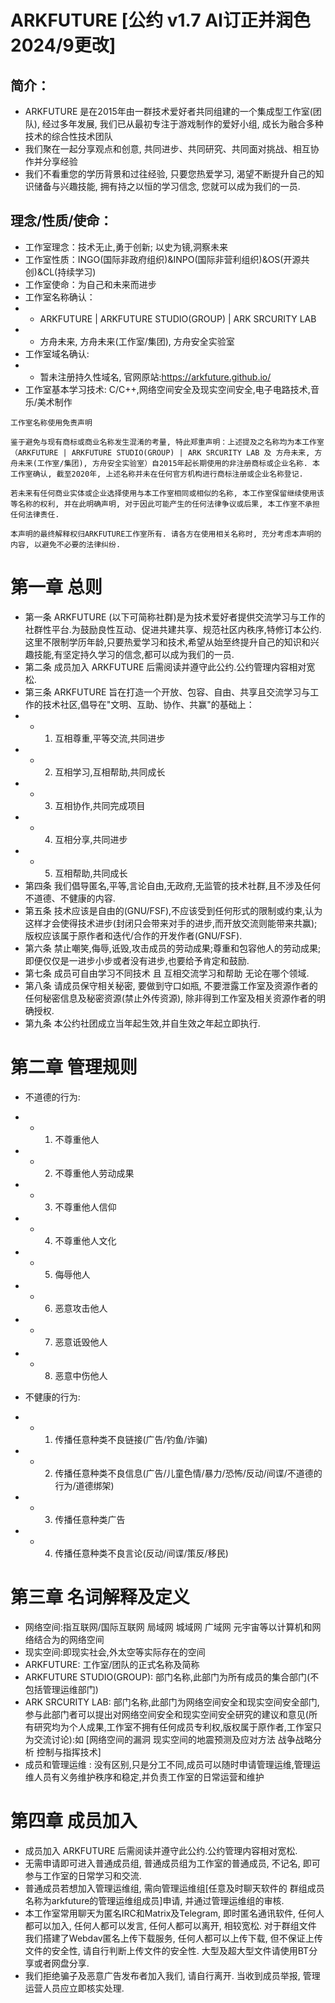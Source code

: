 # ARKFUTURE [公约 v1.7 AI订正并润色 2024/9更改] 
## 简介：
* ARKFUTURE 是在2015年由一群技术爱好者共同组建的一个集成型工作室(团队), 经过多年发展, 我们已从最初专注于游戏制作的爱好小组, 成长为融合多种技术的综合性技术团队
* 我们聚在一起分享观点和创意, 共同进步、共同研究、共同面对挑战、相互协作并分享经验
* 我们不看重您的学历背景和过往经验, 只要您热爱学习, 渴望不断提升自己的知识储备与兴趣技能, 拥有持之以恒的学习信念, 您就可以成为我们的一员. 

## 理念/性质/使命：
* 工作室理念：技术无止,勇于创新; 以史为镜,洞察未来
* 工作室性质：INGO(国际非政府组织)&INPO(国际非营利组织)&OS(开源共创)&CL(持续学习)
* 工作室使命：为自己和未来而进步
* 工作室名称确认：
* * ARKFUTURE | ARKFUTURE STUDIO(GROUP) | ARK SRCURITY LAB
* * 方舟未来, 方舟未来(工作室/集团), 方舟安全实验室
* 工作室域名确认:
* * 暂未注册持久性域名, 官网原站:https://arkfuture.github.io/
* 工作室基本学习技术: C/C++,网络空间安全及现实空间安全,电子电路技术,音乐/美术制作

``` 
工作室名称使用免责声明

鉴于避免与现有商标或商业名称发生混淆的考量, 特此郑重声明：上述提及之名称均为本工作室（ARKFUTURE | ARKFUTURE STUDIO(GROUP) | ARK SRCURITY LAB 及 方舟未来, 方舟未来(工作室/集团), 方舟安全实验室）自2015年起长期使用的非注册商标或企业名称. 本工作室确认, 截至2020年, 上述名称并未在任何官方机构进行商标注册或企业名称登记. 

若未来有任何商业实体或企业选择使用与本工作室相同或相似的名称, 本工作室保留继续使用该等名称的权利, 并在此明确声明, 对于因此可能产生的任何法律争议或后果, 本工作室不承担任何法律责任. 

本声明的最终解释权归ARKFUTURE工作室所有. 请各方在使用相关名称时, 充分考虑本声明的内容, 以避免不必要的法律纠纷. 
```

# 第一章 总则
* 第一条 ARKFUTURE (以下可简称社群)是为技术爱好者提供交流学习与工作的社群性平台.为鼓励良性互动、促进共建共享、规范社区内秩序,特修订本公约.这里不限制学历年龄,只要热爱学习和技术,希望从始至终提升自己的知识和兴趣技能,有坚定持久学习的信念,都可以成为我们的一员.
* 第二条 成员加入 ARKFUTURE 后需阅读并遵守此公约.公约管理内容相对宽松.
* 第三条 ARKFUTURE 旨在打造一个开放、包容、自由、共享且交流学习与工作的技术社区,倡导在"文明、互助、协作、共赢"的基础上：
* * 1. 互相尊重,平等交流,共同进步
* * 2. 互相学习,互相帮助,共同成长
* * 3. 互相协作,共同完成项目
* * 4. 互相分享,共同进步
* * 5. 互相帮助,共同成长
* 第四条 我们倡导匿名,平等,言论自由,无政府,无监管的技术社群,且不涉及任何不道德、不健康的内容.
* 第五条 技术应该是自由的(GNU/FSF),不应该受到任何形式的限制或约束,认为这样才会使得技术进步(封闭只会带来对手的进步,而开放交流则能带来共赢);版权应该属于原作者和迭代/合作的开发作者(GNU/FSF).
* 第六条 禁止嘲笑,侮辱,诋毁,攻击成员的劳动成果;尊重和包容他人的劳动成果;即便仅仅是一进步小步或者没有进步,也要给予肯定和鼓励.
* 第七条 成员可自由学习不同技术 且 互相交流学习和帮助 无论在哪个领域.
* 第八条 请成员保守相关秘密, 要做到守口如瓶, 不要泄露工作室及资源作者的任何秘密信息及秘密资源(禁止外传资源), 除非得到工作室及相关资源作者的明确授权.
* 第九条 本公约社团成立当年起生效,并自生效之年起立即执行.

# 第二章 管理规则
* 不道德的行为: 
* * 1. 不尊重他人
* * 2. 不尊重他人劳动成果
* * 3. 不尊重他人信仰
* * 4. 不尊重他人文化
* * 5. 侮辱他人
* * 6. 恶意攻击他人
* * 7. 恶意诋毁他人
* * 8. 恶意中伤他人

* 不健康的行为:
* * 1. 传播任意种类不良链接(广告/钓鱼/诈骗)
* * 2. 传播任意种类不良信息(广告/儿童色情/暴力/恐怖/反动/间谍/不道德的行为/道德绑架)
* * 3. 传播任意种类广告
* * 4. 传播任意种类不良言论(反动/间谍/策反/移民)

# 第三章 名词解释及定义
* 网络空间:指互联网/国际互联网 局域网 城域网 广域网 元宇宙等以计算机和网络结合为的网络空间
* 现实空间:即现实社会,外太空等实际存在的空间
* ARKFUTURE: 工作室/团队的正式名称及简称
* ARKFUTURE STUDIO(GROUP): 部门名称,此部门为所有成员的集合部门(不包括管理运维部门)
* ARK SRCURITY LAB: 部门名称,此部门为网络空间安全和现实空间安全部门,参与此部门者可以提出对网络空间安全和现实空间安全研究的建议和意见(所有研究均为个人成果,工作室不拥有任何成员专利权,版权属于原作者,工作室只为交流讨论):如 [网络空间的漏洞 现实空间的地震预测及应对方法 战争战略分析 控制与指挥技术]
* 成员和管理运维 : 没有区别,只是分工不同,成员可以随时申请管理运维,管理运维人员有义务维护秩序和稳定,并负责工作室的日常运营和维护

# 第四章 成员加入
* 成员加入 ARKFUTURE 后需阅读并遵守此公约.公约管理内容相对宽松.
* 无需申请即可进入普通成员组, 普通成员组为工作室的普通成员, 不记名, 即可参与工作室的日常学习和交流.
* 普通成员若想加入管理运维组, 需向管理运维组[任意及时聊天软件的 群组成员名称为arkfuture的管理运维组成员]申请, 并通过管理运维组的审核.
* 本工作室常用聊天为匿名IRC和Matrix及Telegram, 即时匿名通讯软件, 任何人都可以加入, 任何人都可以发言, 任何人都可以离开, 相较宽松. 对于群组文件 我们搭建了Webdav匿名上传下载服务, 任何人都可以上传下载, 但不保证上传文件的安全性, 请自行判断上传文件的安全性. 大型及超大型文件请使用BT分享或者网盘分享.
* 我们拒绝骗子及恶意广告发布者加入我们, 请自行离开. 当收到成员举报, 管理运营人员应立即核实处理.